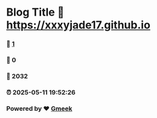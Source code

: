 # Blog Title :link: https://xxxyjade17.github.io 
### :page_facing_up: [1](https://xxxyjade17.github.io/tag.html) 
### :speech_balloon: 0 
### :hibiscus: 2032 
### :alarm_clock: 2025-05-11 19:52:26 
### Powered by :heart: [Gmeek](https://github.com/Meekdai/Gmeek)
